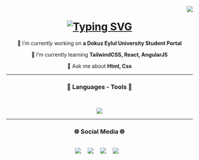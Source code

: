 <img align="right" src="https://visitor-badge.laobi.icu/badge?page_id=ozmberkan.ozmberkan">

<h1 align="center">
<a href="https://git.io/typing-svg">
<img src="https://readme-typing-svg.demolab.com?font=Poppins&size=18&pause=1000&color=AAF709&center=true&vCenter=true&random=false&width=435&lines=Hello%2C+I'm+Berkan+Ozmen;Front+End+Developer;At+student+Dokuz+Eylul+University" alt="Typing SVG" />
</a>
</h1>

<div align="center">
 
 🔭 I’m currently working on **a Dokuz Eylul University Student Portal**
 
 🌱 I’m currently learning **TailwindCSS, React, AngularJS**

💬 Ask me about **Html, Css**

 </div>
 
<hr/>
<h3 align="center">🔎 Languages - Tools 🔎</h3><br>

<p align="center">
  <a href="https://skillicons.dev">
    <img src="https://skillicons.dev/icons?i=html,css,javascript,bootstrap,tailwindcss" />
  </a>
</p>

<hr>
<h3 align="center">🌐 Social Media 🌐</h3><br>

<div align="center">
  <a href="https://berkanozmen.netlify.app" ><img src="https://img.shields.io/badge/website-000000?style=for-the-badge&logo=About.me&logoColor=white" target="_blank"></a>&emsp;
  <a href="mailto:ozmberkan@gmail.com" target="_blank"><img src="https://img.shields.io/badge/Gmail-D14836?style=for-the-badge&logo=gmail&logoColor=white"></a>&emsp;
  <a href="https://twitter.com/berkannozm" target="_blank"><img src="https://img.shields.io/badge/X-000000?style=for-the-badge&logo=x&logoColor=white"></a>&emsp;
  <a href="https://linkedin.com/in/berkanozm" target="_blank"><img src="https://img.shields.io/badge/LinkedIn-0077B5?style=for-the-badge&logo=linkedin&logoColor=white"></a>&emsp;
</div>






